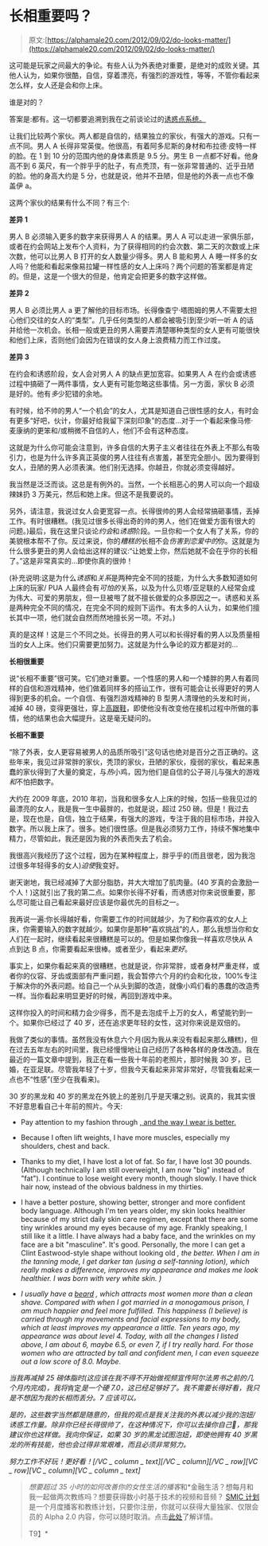 # 长相重要吗？

> 原文:[https://alphamale20.com/2012/09/02/do-looks-matter/](https://alphamale20.com/2012/09/02/do-looks-matter/)

这可能是玩家之间最大的争论。有些人认为外表绝对重要，是绝对的成败关键。其他人认为，如果你很酷，自信，穿着漂亮，有强烈的游戏性，等等，不管你看起来怎么样，女人还是会和你上床。

谁是对的？

答案是:都有。这一切都要追溯到我在之前谈论过的[诱惑点系统。](http://www.blackdragon-blog.com/2011/08/15/how-to-get-laid-seduction-as-point-system/ "How To Get Laid – Seduction As Point System")

让我们比较两个家伙。两人都是自信的，结果独立的家伙，有强大的游戏。只有一点不同。男人 A 长得非常英俊。他很高，有着阿多尼斯的身材和布拉德·皮特一样的脸。在 1 到 10 分的范围内他的身体素质是 9.5 分。男生 B 一点都不好看。他身高不到 6 英尺，有一个胖乎乎的肚子，有点秃顶，有一张非常普通的、近乎丑陋的脸。他的身高大约是 5 分，也就是说，他并不丑陋，但是他的外表一点也不像盖伊 a。

这两个家伙的结果有什么不同？有三个:

**差异 1**

男人 B 必须输入更多的数字来获得男人 A 的结果。男人 A 可以走进一家俱乐部，或者在约会网站上发布个人资料，为了获得相同的约会次数、第二天的次数或上床次数，他可以比男人 B 打开的女人数量少得多。男人 B 能和男人 A 睡一样多的女人吗？他能和看起来像易拉罐一样性感的女人上床吗？两个问题的答案都是肯定的。但是，这是一个很大的但是，他肯定会把更多的数字这样做。

**差异 2**

男人 B 必须比男人 a 更了解他的目标市场。长得像查宁·塔图姆的男人不需要太担心他们交往的女人的“类型”。几乎任何类型的人都会被吸引到至少听一听 A 的话并给他一次机会。长相一般或更丑的男人需要弄清楚哪种类型的女人更有可能很快和他们上床，否则他们会因为在错误的女人身上浪费精力而工作过度。

**差异 3**

在约会和诱惑阶段，女人会对男人 A 的缺点更加宽容。如果男人 A 在约会或诱惑过程中搞砸了一两件事情，女人更有可能忽略这些事情。另一方面，家伙 B 必须是好的。他有*多*少犯错的余地。

有时候，给不帅的男人“一个机会”的女人，尤其是知道自己很性感的女人，有时会有更多“好吧，伙计，你最好给我留下深刻印象”的态度...对于一个看起来像马修·麦康纳的更笨和/或稍微不自信的人，他们不会有这种态度。

这就是为什么你可能会注意到，许多自信的大男子主义者往往在外表上不那么有吸引力，也是为什么许多真正英俊的男人往往有点害羞，甚至完全胆小。因为要得到女人，丑陋的男人必须表演。他们别无选择。你越丑，你就必须变得越好。

我当然是泛泛而谈。这总是有例外的。当然，一个长相恶心的男人可以向一个超级辣妹扔 3 万美元，然后和她上床。但这不是我要说的。

另外，请注意，我说过女人会更宽容一点。长得很帅的男人会经常搞砸事情，丢掉工作。有时很糟糕。(我见过很多长得出奇的帅的男人，他们在做爱方面有很大的问题。)最后，我在这里只谈论*约会*和*诱惑*阶段。一旦你和一个女人有了关系，你的美貌根本帮不了你。反过来说，你的*糟糕的*长相不会*伤害到恋爱中的*你。这就是为什么很多更丑的男人会给出这样的建议:“让她爱上你，然后她就不会在乎你的长相了。”这是非常真实的...即使你真的很帅！

(补充说明:这是为什么*诱惑*和*关系*是两种完全不同的技能，为什么大多数知道如何上床的玩家/ PUA 人最终会有*可怕的*关系，以及为什么贝塔/亚足联的人经常会成为伟大、可爱的男朋友，但一旦被甩了就不擅长做爱的众多原因之一。诱惑和关系是两种完全不同的情况，在完全不同的规则下运作。有太多的人认为，如果他们擅长其中一项，他们就会自然而然地擅长另一项。不对。)

真的是这样！这是三个不同之处。长得丑的男人可以和长得好看的男人以及质量相当的女人上床。他们只需要更加努力。这就是为什么争论的双方都是对的...

**长相很重要**

说“长相不重要”很可笑。它们绝对重要。一个性感的男人和一个矮胖的男人有着同样的自信和游戏精神，他们做着同样多的搭讪工作，很有可能会让长得更好的男人得到更多的机会。一个自信、有强烈游戏精神的 B 型男人清理他的头发和时尚，减掉 40 磅，变得更强壮，穿上[高跟鞋](http://www.blackdragon-blog.com/2011/01/14/shoe-lifts/ "Shoe Lifts")，即使他没有改变他在接机过程中所做的事情，他的结果也会大幅提升。这是毫无疑问的。

**长相不重要**

“除了外表，女人更容易被男人的品质所吸引”这句话也绝对是百分之百正确的。这些年来，我见过非常胖的家伙，秃顶的家伙，丑陋的家伙，瘦弱的家伙，看起来愚蠢的家伙得到了大量的奠定，与*热*小鸡，因为他们是自信的公子哥儿与强大的游戏*和*不怕把数字。

大约在 2009 年底，2010 年初，当我和很多女人上床的时候，包括一些我见过的最漂亮的女人，我是我一生中最胖的，也就是说，超过 250 磅。但是！我过去是，现在也是，自信，独立于结果，有强大的游戏，专注于我的目标市场，并投入数字。所以我上床了。很多。她们很性感。但是我必须努力工作，持续不懈地集中精力，尽管如此，我还是因为我的外表而失去了机会。

我很高兴我经历了这个过程，因为在某种程度上，胖乎乎的(而且很老，因为我泡过很多年轻得多的女人)*迫使*我变好。

谢天谢地，我已经减掉了大部分脂肪，并大大增加了肌肉量。(40 岁真的会激励一个人！)这就引出了我的第二点。如果你长得不好看，而诱惑对你来说很重要，那么尽可能让自己看起来最好应该是你最优先的目标之一。

我再说一遍:你长得越好看，你需要工作的时间就越少，为了和你喜欢的女人上床，你需要输入的数字就越少。如果你是那种“喜欢挑战”的人，那么我想当你和女人们在一起时，继续看起来很糟糕是可以的。但是如果你像我一样喜欢尽快从 A 点到达 B 点，你需要看起来很棒。或者至少，看起来*更好*。

事实上，如果你看起来真的很糟糕，也就是说，你非常胖，或者身材严重走样，或者你的仪容、牙齿或面部有严重问题，我会暂停六个月的约会和化妆，100%专注于解决你的外表问题。给自己一个从头到脚的改造，就像小鸡们看的愚蠢的改造秀一样。当你看起来明显更好的时候，再回到游戏中来。

这样你投入的时间和精力会少得多，而不是去泡成千上万的女人，希望能钓到一个。如果你已经过了 40 岁，还在追求更年轻的女性，这对你来说是双倍的。

我做了类似的事情。虽然我没有休息六个月(因为我从来没有看起来那么糟糕)，但在过去五年左右的时间里，我已经慢慢地让自己经历了各种各样的身体改造。我在最近的一篇文章中提到，我正在看一些我十年前的老照片，那时候我 30 岁，已婚，在亚足联。尽管我年轻了十岁，但我今天看起来非常非常好，尽管我看起来一点也不“性感”(至少在我看来)。

30 岁的黑龙和 40 岁的黑龙在外貌上的差别几乎是天壤之别。说真的，我其实很不好意思看自己十年前的照片。今天:

*   Pay attention to my fashion through [, and the way I wear is better.](http://www.blackdragon-blog.com/2012/07/08/fashion-advice-from-a-pro/ "Fashion Advice From A Pro")

*   Because I often lift weights, I have more muscles, especially my shoulders, chest and back.

*   Thanks to my diet, I have lost a lot of fat. So far, I have lost 30 pounds. (Although technically I am still overweight, I am now "big" instead of "fat"). I continue to lose weight every month, though slowly. I have thick hair now, instead of the obvious baldness in my thirties.

*   I have a better posture, showing better, stronger and more confident body language. Although I'm ten years older, my skin looks healthier because of my strict daily skin care regimen, except that there are some tiny wrinkles around my eyes because of my age. Frankly speaking, I still like it a little. I have always had a baby face, and the wrinkles on my face are a bit "masculine". It's good. Personally, the more I can get a Clint Eastwood-style shape without looking old *, the better. When I am in the tanning mode, I get darker tan (using a self-tanning lotion), which really makes a difference, improves my appearance and makes me look healthier. I was born with very white skin. )*

*   *I usually have a [beard](http://www.blackdragon-blog.com/2011/07/25/facial-hair/ "Facial Hair") , which attracts most women more than a clean shave. Compared with when I got married in a monogamous prison, I am much happier and feel more fulfilled. This happiness (I believe) is carried through my movements and facial expressions to my body, which at least improves my appearance a little. Ten years ago, my appearance was about level 4\. Today, with all the changes I listed above, I am about 6, maybe 6.5, or even 7, if I try really hard. For those women who are attracted by tall and confident men, I can even squeeze out a low score of 8.0\. Maybe.*

*当我再减掉 25 磅体脂时(这应该在我不得不开始做视频宣传阿尔法男书之前的几个月内完成)，我将*肯定*是一个硬 7.0，这已经足够好了。我不需要长得好看，我只是不想因为我的长相而丢分。7 应该可以。*

*是的，这些数字当然都是随意的，但我的观点是我关注我的外表以减少我的泡妞/诱惑工作量。除非你已经长得很帅了，在这种情况下，你可以去操你自己🙂，那我建议你也这样做。我向你保证，如果 30 岁的黑龙试图泡妞，即使他拥有 40 岁黑龙的所有技能，他也会过得非常艰难，而且必须非常努力。*

*努力工作不好玩！更好看！[/VC _ column _ text][/VC _ column][/VC _ row][VC _ row][VC _ column][VC _ column _ text]*

> *想要超过 35 小时的如何改善你的女性生活的播客*和*金融生活？想每月和我一起做两次教练吗？想要获得数小时基于技术的视频和音频？ [SMIC 计划](https://alphamale20.kartra.com/page/vIL17)是一个月度播客和教练计划，只要你注册，你就可以获得大量独家、仅限会员的 Alpha 2.0 内容，你可以随时取消。点击[此处](https://alphamale20.kartra.com/page/vIL17)了解详情。
> 
> T9】*